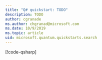 ```yaml
---
title: "Q# quickstart: TODO"
description: TODO
author: cgranade
ms.author: chgranad@microsoft.com
ms.date: 10/9/2019
ms.topic: article
uid: microsoft.quantum.quickstarts.search
---
```


[!code-qsharp[](~/samples/Samples/src/TODO?highlight=2,5)]

